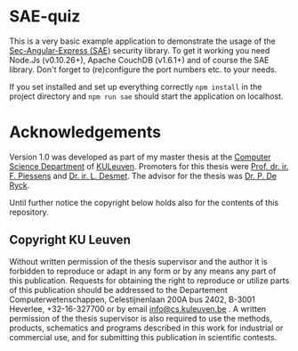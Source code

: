 # SAE-quiz
This is a very basic example application to demonstrate the usage of the [Sec-Angular-Express (SAE)](https://github.com/dietercastel/SAE) security library. To get it working you need Node.Js (v0.10.26+), Apache CouchDB (v1.6.1+) and of course the SAE library. Don't forget to (re)configure the port numbers etc. to your needs.

If you set installed and set up everything correctly `npm install` in the project directory and `npm run sae` should start the application on localhost.

# Acknowledgements
Version 1.0 was developed as part of my master thesis at the [Computer Science Department](https://wms.cs.kuleuven.be/) of [KULeuven](http://www.kuleuven.be/kuleuven/). Promoters for this thesis were [Prof. dr. ir. F. Piessens](https://distrinet.cs.kuleuven.be/people/frank) and [Dr. ir. L. Desmet](https://distrinet.cs.kuleuven.be/people/lieven). The advisor for the thesis was [Dr. P. De Ryck](https://distrinet.cs.kuleuven.be/people/philippe). 

Until further notice the copyright below holds also for the contents of this repository.

## Copyright KU Leuven
Without written permission of the thesis supervisor and the author it is forbidden
to reproduce or adapt in any form or by any means any part of this publication.
Requests for obtaining the right to reproduce or utilize parts of this publication
should be addressed to the Departement Computerwetenschappen, Celestijnenlaan
200A bus 2402, B-3001 Heverlee, +32-16-327700 or by email info@cs.kuleuven.be .
A written permission of the thesis supervisor is also required to use the methods,
products, schematics and programs described in this work for industrial or commercial
use, and for submitting this publication in scientific contests.
